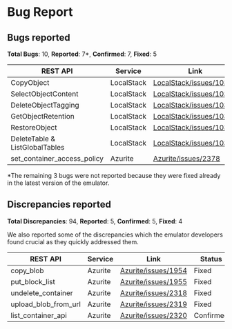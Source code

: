 # Bug Report

## Bugs reported

**Total Bugs**: 10, **Reported**: 7*, **Confirmed**: 7, **Fixed**: 5

| REST API | Service | Link | Status |
| -------- | -------- |-------- | -------- |
| CopyObject | LocalStack |  [LocalStack/issues/10328](https://github.com/localstack/localstack/issues/10328)  | Fixed |
| SelectObjectContent | LocalStack | [LocalStack/issues/10329](https://github.com/localstack/localstack/issues/10329)  | Fixed |
| DeleteObjectTagging | LocalStack | [LocalStack/issues/10330](https://github.com/localstack/localstack/issues/10330)  | Fixed |
| GetObjectRetention | LocalStack | [LocalStack/issues/10331](https://github.com/localstack/localstack/issues/10331)  | Fixed |
| RestoreObject | LocalStack | [LocalStack/issues/10332](https://github.com/localstack/localstack/issues/10332)  | Fixed |
| DeleteTable & ListGlobalTables | LocalStack |  [LocalStack/issues/10376](https://github.com/localstack/localstack/issues/10376)  | Confirmed |
| set_container_access_policy | Azurite | [Azurite/issues/2378](https://github.com/Azure/Azurite/issues/2378)  | Confirmed |

*The remaining 3 bugs were not reported because they were fixed already in the latest version of the emulator.

## Discrepancies reported

**Total Discrepancies**: 94, **Reported**: 5, **Confirmed**: 5, **Fixed**: 4

We also reported some of the discrepancies which the emulator developers found crucial as they quickly addressed them.

| REST API | Service | Link | Status |
| -------- | -------- | -------- | -------- |
| copy_blob | Azurite | [Azurite/issues/1954](https://github.com/Azure/Azurite/issues/1954) | Fixed |
| put_block_list | Azurite | [Azurite/issues/1955](https://github.com/Azure/Azurite/issues/1955#issue-1697049378) | Fixed |
| undelete_container | Azurite | [Azurite/issues/2318](https://github.com/Azure/Azurite/issues/2318) | Fixed |
| upload_blob_from_url | Azurite | [Azurite/issues/2319](https://github.com/Azure/Azurite/issues/2319)| Fixed |
| list_container_api | Azurite | [Azurite/issues/2320](https://github.com/Azure/Azurite/issues/2320) | Confirmed |
